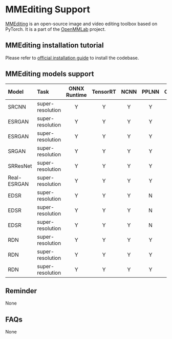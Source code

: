# MMEditing Support

[MMEditing](https://github.com/open-mmlab/mmediting) is an open-source image and video editing toolbox based on PyTorch. It is a part of the [OpenMMLab](https://openmmlab.com/) project.

## MMEditing installation tutorial

Please refer to [official installation guide](https://mmediting.readthedocs.io/en/latest/install.html#installation) to install the codebase.

## MMEditing models support

| Model       | Task             | ONNX Runtime | TensorRT | NCNN  | PPLNN | OpenVINO | Model Config File                                                                            |
| :---------- | :--------------- | :----------: | :------: | :---: | :---: | :------: | :------------------------------------------------------------------------------------------- |
| SRCNN       | super-resolution |      Y       |    Y     |   Y   |   Y   |    Y     | $MMEDIT_DIR/configs/restorers/srcnn/srcnn_x4k915_g1_1000k_div2k.py                           |
| ESRGAN      | super-resolution |      Y       |    Y     |   Y   |   Y   |    Y     | $MMEDIT_DIR/configs/restorers/esrgan/esrgan_x4c64b23g32_g1_400k_div2k.py                     |
| ESRGAN      | super-resolution |      Y       |    Y     |   Y   |   Y   |    Y     | $MMEDIT_DIR/configs/restorers/esrgan/esrgan_psnr_x4c64b23g32_g1_1000k_div2k.py               |
| SRGAN       | super-resolution |      Y       |    Y     |   Y   |   Y   |    Y     | $MMEDIT_DIR/configs/restorers/srresnet_srgan/srgan_x4c64b16_g1_1000k_div2k.py                |
| SRResNet    | super-resolution |      Y       |    Y     |   Y   |   Y   |    Y     | $MMEDIT_DIR/configs/restorers/srresnet_srgan/srgan_x4c64b16_g1_1000k_div2k.py                |
| Real-ESRGAN | super-resolution |      Y       |    Y     |   Y   |   Y   |    Y     | $MMEDIT_DIR/configs/restorers/real_esrgan/realesrnet_c64b23g32_12x4_lr2e-4_1000k_df2k_ost.py |
| EDSR        | super-resolution |      Y       |    Y     |   Y   |   N   |    Y     | $MMEDIT_DIR/configs/restorers/edsr/edsr_x2c64b16_g1_300k_div2k.py                            |
| EDSR        | super-resolution |      Y       |    Y     |   Y   |   N   |    Y     | $MMEDIT_DIR/configs/restorers/edsr/edsr_x3c64b16_g1_300k_div2k.py                            |
| EDSR        | super-resolution |      Y       |    Y     |   Y   |   N   |    Y     | $MMEDIT_DIR/configs/restorers/edsr/edsr_x4c64b16_g1_300k_div2k.py                            |
| RDN         | super-resolution |      Y       |    Y     |   Y   |   Y   |    Y     | $MMEDIT_DIR/configs/restorers/rdn/rdn_x2c64b16_g1_1000k_div2k.py                             |
| RDN         | super-resolution |      Y       |    Y     |   Y   |   Y   |    Y     | $MMEDIT_DIR/configs/restorers/rdn/rdn_x3c64b16_g1_1000k_div2k.py                             |
| RDN         | super-resolution |      Y       |    Y     |   Y   |   Y   |    Y     | $MMEDIT_DIR/configs/restorers/rdn/rdn_x4c64b16_g1_1000k_div2k.py                             |

## Reminder

None

## FAQs

None
